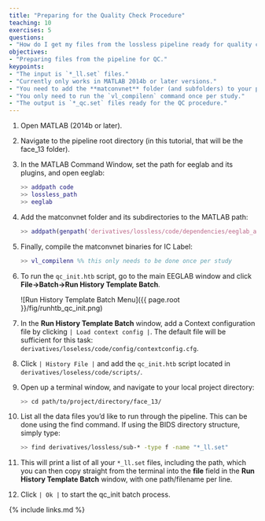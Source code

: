 ```yaml
---
title: "Preparing for the Quality Check Procedure"
teaching: 10
exercises: 5
questions:
- "How do I get my files from the lossless pipeline ready for quality checking?"
objectives:
- "Preparing files from the pipeline for QC."
keypoints:
- "The input is `*_ll.set` files."
- "Currently only works in MATLAB 2014b or later versions."
- "You need to add the **matconvnet** folder (and subfolders) to your path every time."
- "You only need to run the `vl_compilenn` command once per study."
- "The output is `*_qc.set` files ready for the QC procedure."
---
```


1. Open MATLAB (2014b or later).

2. Navigate to the pipeline root directory (in this tutorial, that will be the face_13 folder).

3. In the MATLAB Command Window, set the path for eeglab and its plugins, and open eeglab: 

    ```matlab
    >> addpath code
    >> lossless_path
    >> eeglab
    ```

4. Add the matconvnet folder and its subdirectories to the MATLAB path: 

    ```matlab
    >> addpath(genpath('derivatives/lossless/code/dependencies/eeglab_asr_amica/plugins/ICLabel0.3/matconvnet'));
    ```

5. Finally, compile the matconvnet binaries for IC Label:

    ```matlab
    >> vl_compilenn %% this only needs to be done once per study
    ```

6. To run the `qc_init.htb` script, go to the main EEGLAB window and click **File->Batch->Run History Template Batch**.

    ![Run History Template Batch Menu]({{ page.root }}/fig/runhtb_qc_init.png)

7. In the **Run History Template Batch** window, add a Context configuration file by clicking `| Load context config |`. The default file will be sufficient for this task: `derivatives/loseless/code/config/contextconfig.cfg`. 

8. Click `| History File |` and add the `qc_init.htb` script located in `derivatives/loseless/code/scripts/`.

9. Open up a terminal window, and navigate to your local project directory:

    ```bash
    >> cd path/to/project/directory/face_13/
    ```

10. List all the data files you’d like to run through the pipeline. This can be done using the find command. If using the BIDS directory structure, simply type:

    ```bash
    >> find derivatives/lossless/sub-* -type f -name "*_ll.set"
    ```

11. This will print a list of all your `*_ll.set` files, including the path, which you can then copy straight from the terminal into the **file** field in the **Run History Template Batch** window, with one path/filename per line.

12. Click `| Ok |` to start the qc_init batch process.

{% include links.md %}

